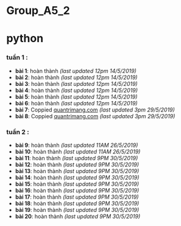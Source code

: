 ﻿# Group_A5_2

# python

### tuần 1 :
- **bài 1**: hoàn thành *(last updated 12pm 14/5/2019)*
- **bài 2**: hoàn thành *(last updated 12pm 14/5/2019)*
- **bài 3**: hoàn thành *(last updated 12pm 14/5/2019)*
- **bài 4**: hoàn thành *(last updated 12pm 14/5/2019)*
- **bài 5**: hoàn thành *(last updated 12pm 14/5/2019)*
- **bài 6**: hoàn thành *(last updated 12pm 14/5/2019)*
- **bài 7**: Coppied [quantrimang.com](https://quantrimang.com/hon-100-bai-tap-python-co-loi-giai-code-mau-142456) *(last updated 3pm 29/5/2019)*
- **bài 8**: Coppied [quantrimang.com](https://quantrimang.com/hon-100-bai-tap-python-co-loi-giai-code-mau-142456) *(last updated 3pm 29/5/2019)*

### tuần 2 :
- **bài 9**: hoàn thành *(last updated 11AM 26/5/2019)*
- **bài 10**: hoàn thành *(last updated 11AM 26/5/2019)*
- **bài 11**: hoàn thành *(last updated 9PM 30/5/2019)*
- **bài 12**: hoàn thành *(last updated 9PM 30/5/2019)*
- **bài 13**: hoàn thành *(last updated 9PM 30/5/2019)*
- **bài 14**: hoàn thành *(last updated 9PM 30/5/2019)*
- **bài 15**: hoàn thành *(last updated 9PM 30/5/2019)*
- **bài 16**: hoàn thành *(last updated 9PM 30/5/2019)*
- **bài 17**: hoàn thành *(last updated 9PM 30/5/2019)*
- **bài 18**: hoàn thành *(last updated 9PM 30/5/2019)*
- **bài 19**: hoàn thành *(last updated 9PM 30/5/2019)*
- **bài 20**: hoàn thành *(last updated 9PM 30/5/2019)*